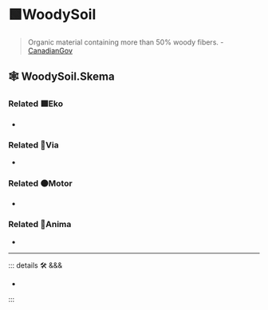 # 🟩<ekos>WoodySoil</ekos>

> Organic material containing more than 50% woody fibers. - [CanadianGov](https://sis.agr.gc.ca/cansis/taxa/cssc3/chpt18.html)

## 🕸 WoodySoil.Skema

### Related 🟩<ekos>Eko</ekos>

-

### Related 🔻<via>Via</via>

-

### Related 🟠<motor>Motor</motor>

-

### Related 💜<anima>Anima</anima>

-

---

<!-- =================================================== -->
<!-- =================================================== -->
<!-- =================================================== -->
<!-- =================================================== -->
<!-- =================================================== -->
::: details 🛠 <dev>&&&</dev>

-

:::

